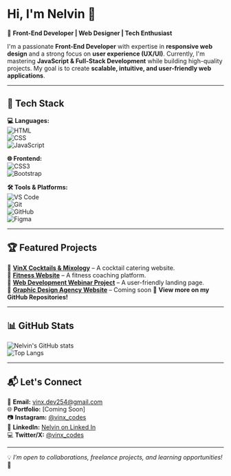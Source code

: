 # Hi, I'm Nelvin 👋  
🚀 **Front-End Developer | Web Designer | Tech Enthusiast**  

I'm a passionate **Front-End Developer** with expertise in **responsive web design** and a strong focus on **user experience (UX/UI)**. Currently, I'm mastering **JavaScript & Full-Stack Development** while building high-quality projects. My goal is to create **scalable, intuitive, and user-friendly web applications**.

---

## 🚀 Tech Stack  
**💻 Languages:**  
![HTML](https://img.shields.io/badge/-HTML5-orange?style=flat&logo=html5)  
![CSS](https://img.shields.io/badge/-CSS3-blue?style=flat&logo=css3)  
![JavaScript](https://img.shields.io/badge/-JavaScript-yellow?style=flat&logo=javascript)  

**🌐 Frontend:**  
![CSS3](https://img.shields.io/badge/-CSS3-1572B6?style=flat&logo=css3)  
![Bootstrap](https://img.shields.io/badge/-Bootstrap-563D7C?style=flat&logo=bootstrap)  

**🛠️ Tools & Platforms:**  
![VS Code](https://img.shields.io/badge/-VS%20Code-blue?style=flat&logo=visualstudiocode)  
![Git](https://img.shields.io/badge/-Git-F05032?style=flat&logo=git)  
![GitHub](https://img.shields.io/badge/-GitHub-181717?style=flat&logo=github)  
![Figma](https://img.shields.io/badge/-Figma-purple?style=flat&logo=figma)  

---

## 🏆 Featured Projects  
🔹 [**VinX Cocktails & Mixology**](https://vinx-dev254.github.io/vinx.cocktails/) – A cocktail catering website.  
🔹 [**Fitness Website**](#) – A fitness coaching platform.  
🔹 [**Web Development Webinar Project**](#) – A user-friendly landing page.  
🔹 [**Graphic Design Agency Website**](#) – Coming soon
🔗 **View more on my GitHub Repositories!**  

---

## 📊 GitHub Stats  
![Nelvin's GitHub stats](https://github-readme-stats.vercel.app/api?username=YourGitHubUsername&show_icons=true&theme=dark)  
![Top Langs](https://github-readme-stats.vercel.app/api/top-langs/?username=YourGitHubUsername&layout=compact&theme=dark)  

---

## 📬 Let's Connect  
📩 **Email:** [vinx.dev254@gmail.com](mailto:vinx.dev254@gmail.com)  
🌐 **Portfolio:** [Coming Soon]  
📷 **Instagram:** [@vinx_codes](https://instagram.com/@vinx_codes)  
💼 **LinkedIn:** [Nelvin on Linked In](www.linkedin.com/in/nelvin-codes/)  
💻 **Twitter/X:** [@vinx_codes](https://twitter.com/vinx_codes) 

---

💡 *I’m open to collaborations, freelance projects, and learning opportunities!* 🚀
